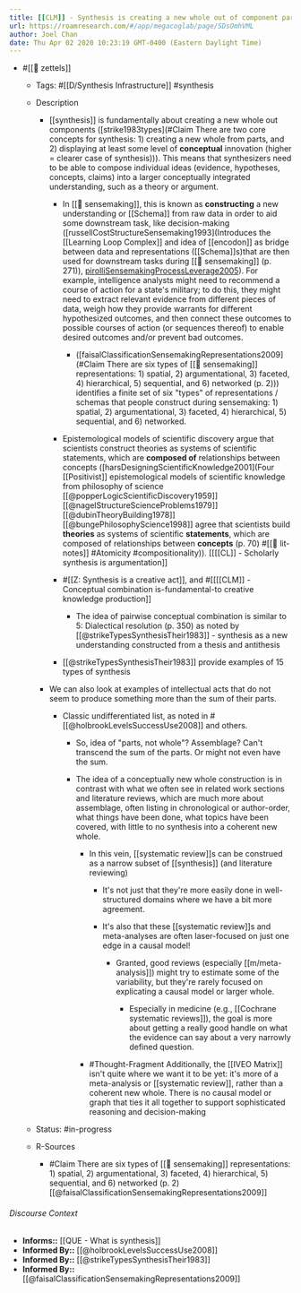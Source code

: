 ```yaml
---
title: [[CLM]] - Synthesis is creating a new whole out of component parts
url: https://roamresearch.com/#/app/megacoglab/page/SDsOmhVML
author: Joel Chan
date: Thu Apr 02 2020 10:23:19 GMT-0400 (Eastern Daylight Time)
---
```


- #[[🌲 zettels]]

    - Tags: #[[D/Synthesis Infrastructure]] #synthesis

    - Description

        - [[synthesis]] is fundamentally about creating a new whole out components ([strike1983types](#Claim There are two core concepts for synthesis: 1) creating a new whole from parts, and 2) displaying at least some level of __conceptual__ innovation (higher = clearer case of synthesis))). This means that synthesizers need to be able to compose individual ideas (evidence, hypotheses, concepts, claims) into a larger conceptually integrated understanding, such as a theory or argument.

            - In [[🧱 sensemaking]], this is known as __constructing__ a new understanding or [[Schema]] from raw data in order to aid some downstream task, like decision-making ([russellCostStructureSensemaking1993](Introduces the [[Learning Loop Complex]] and idea of [[encodon]] as bridge between data and representations ([[Schema]]s)that are then used for downstream tasks during [[🧱 sensemaking]] (p. 271)), [pirolliSensemakingProcessLeverage2005](((lBXyJjlbC)))). For example, intelligence analysts might need to recommend a course of action for a state's military; to do this, they might need to extract relevant evidence from different pieces of data, weigh how they provide warrants for different hypothesized outcomes, and then connect these outcomes to possible courses of action (or sequences thereof) to enable desired outcomes and/or prevent bad outcomes.

                - ([faisalClassificationSensemakingRepresentations2009](#Claim There are six types of [[🧱 sensemaking]] representations: 1) spatial, 2) argumentational, 3) faceted, 4) hierarchical, 5) sequential, and 6) networked (p. 2))) identifies a finite set of six "types" of representations / schemas that people construct during sensemaking: 1) spatial, 2) argumentational, 3) faceted, 4) hierarchical, 5) sequential, and 6) networked.

            - Epistemological models of scientific discovery argue that scientists construct theories as systems of scientific statements, which are **composed of** relationships between concepts ([harsDesigningScientificKnowledge2001](Four [[Positivist]] epistemological models of scientific knowledge from philosophy of science [[@popperLogicScientificDiscovery1959]] [[@nagelStructureScienceProblems1979]] [[@dubinTheoryBuilding1978]] [[@bungePhilosophyScience1998]] agree that scientists build __theories__ as systems of scientific __statements__, which are composed of relationships between __concepts__ (p. 70) #[[📝 lit-notes]] #Atomicity #compositionality)). [[[[CL]] - Scholarly synthesis is argumentation]]

            - #[[Z: Synthesis is a creative act]], and #[[[[CLM]] - Conceptual combination is-fundamental-to creative knowledge production]]

                - The idea of pairwise conceptual combination is similar to 5: Dialectical resolution (p. 350) as noted by [[@strikeTypesSynthesisTheir1983]] - synthesis as a new understanding constructed from a thesis and antithesis

            - [[@strikeTypesSynthesisTheir1983]] provide examples of 15 types of synthesis

        - We can also look at examples of intellectual acts that do not seem to produce something more than the sum of their parts.

            - Classic undifferentiated list, as noted in #[[@holbrookLevelsSuccessUse2008]] and others.

                - So, idea of "parts, not whole"? Assemblage? Can't transcend the sum of the parts. Or might not even have the sum.

                - The idea of a conceptually new whole construction is in contrast with what we often see in related work sections and literature reviews, which are much more about assemblage, often listing in chronological or author-order, what things have been done, what topics have been covered, with little to no synthesis into a coherent new whole.

                    - In this vein, [[systematic review]]s can be construed as a narrow subset of [[synthesis]] (and literature reviewing)

                        - It's not just that they're more easily done in well-structured domains where we have a bit more agreement.

                        - It's also that these [[systematic review]]s and meta-analyses are often laser-focused on just one edge in a causal model!

                            - Granted, good reviews (especially [[m/meta-analysis]]) might try to estimate some of the variability, but they're rarely focused on explicating a causal model or larger whole.

                                - Especially in medicine (e.g., [[Cochrane systematic reviews]]), the goal is more about getting a really good handle on what the evidence can say about a very narrowly defined question.

                    - #Thought-Fragment Additionally, the [[IVEO Matrix]] isn't quite where we want it to be yet: it's more of a meta-analysis or [[systematic review]], rather than a coherent new whole. There is no causal model or graph that ties it all together to support sophisticated reasoning and decision-making

    - Status: #in-progress

    - R-Sources

        - #Claim There are six types of [[🧱 sensemaking]] representations: 1) spatial, 2) argumentational, 3) faceted, 4) hierarchical, 5) sequential, and 6) networked (p. 2) [[@faisalClassificationSensemakingRepresentations2009]]

###### Discourse Context

- **Informs::** [[QUE - What is synthesis]]
- **Informed By::** [[@holbrookLevelsSuccessUse2008]]
- **Informed By::** [[@strikeTypesSynthesisTheir1983]]
- **Informed By::** [[@faisalClassificationSensemakingRepresentations2009]]
